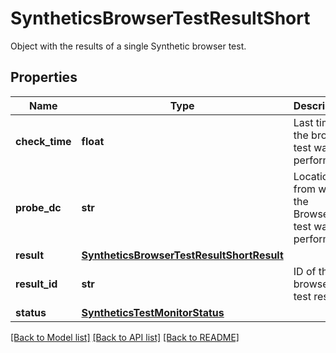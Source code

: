 # SyntheticsBrowserTestResultShort

Object with the results of a single Synthetic browser test.

## Properties
Name | Type | Description | Notes
------------ | ------------- | ------------- | -------------
**check_time** | **float** | Last time the browser test was performed. | [optional] 
**probe_dc** | **str** | Location from which the Browser test was performed. | [optional] 
**result** | [**SyntheticsBrowserTestResultShortResult**](SyntheticsBrowserTestResultShortResult.md) |  | [optional] 
**result_id** | **str** | ID of the browser test result. | [optional] 
**status** | [**SyntheticsTestMonitorStatus**](SyntheticsTestMonitorStatus.md) |  | [optional] 

[[Back to Model list]](README.md#documentation-for-models) [[Back to API list]](README.md#documentation-for-api-endpoints) [[Back to README]](README.md)


